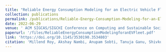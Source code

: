 ```yaml
---
title: "Reliable Energy Consumption Modeling for an Electric Vehicle Fleet"
collection: publications
permalink: /publications/Reliable-Energy-Consumption-Modeling-for-an-Electric-Vehicle-Fleet
date: 2022-06-29
venue: ' ACM SIGCAS/SIGCHI Conference on Computing and Sustainable Societies (COMPASS'22), 2022'
paperurl: '/files/ReliableEnergyConsumptionModelingforanEVFleet.pdf'
link: 'https://doi.org/10.1145/3530190.3534803'
citation: 'Millend Roy, Akshay Nambi, Anupam Sobti, Tanuja Ganu, Shivkumar Kalyanaraman, Shankar Akella, Jaya Subha Devi, and S A Sundaresan. 2022. Reliable Energy Consumption Modeling for an Electric Vehicle Fleet. In ACM SIGCAS/SIGCHI Conference on Computing and Sustainable Societies (COMPASS). Association for Computing Machinery, New York, NY, USA, 29–44. https://doi.org/10.1145/3530190.3534803'
---
```

